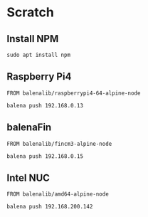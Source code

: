 # Scratch

## Install NPM

```console
sudo apt install npm
```

## Raspberry Pi4

```text
FROM balenalib/raspberrypi4-64-alpine-node
```

```console
balena push 192.168.0.13
```

## balenaFin

```text
FROM balenalib/fincm3-alpine-node
```

```console
balena push 192.168.0.15
```

## Intel NUC

```text
FROM balenalib/amd64-alpine-node
```

```console
balena push 192.168.200.142
```